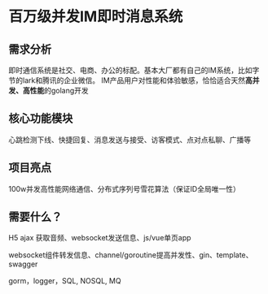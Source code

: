 # 百万级并发IM即时消息系统



## 需求分析

即时通信系统是社交、电商、办公的标配。基本大厂都有自己的IM系统，比如字节的lark和腾讯的企业微信。 IM产品用户对性能和体验敏感，恰恰适合天然**高并发、高性能**的golang开发

## 核心功能模块

心跳检测下线、快捷回复、消息发送与接受、访客模式、点对点私聊、广播等

## 项目亮点

100w并发高性能网络通信、分布式序列号雪花算法（保证ID全局唯一性）

## 需要什么？

H5 ajax 获取音频、websocket发送信息、js/vue单页app

websocket组件转发信息、channel/goroutine提高并发性、gin、template、swagger

gorm，logger，SQL, NOSQL, MQ

